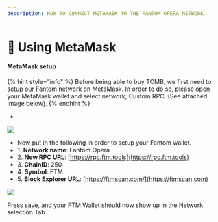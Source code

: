 ```yaml
---
description: HOW TO CONNECT METAMASK TO THE FANTOM OPERA NETWORK
---
```


# 🦊 Using MetaMask

#### MetaMask setup

{% hint style="info" %}
Before being able to buy TOMB, we first need to setup our Fantom network on MetaMask. In order to do so, please open your MetaMask wallet and select network; Custom RPC. (See attached image below).
{% endhint %}

*

![](https://1127999931-files.gitbook.io/\~/files/v0/b/gitbook-28427.appspot.com/o/assets%2Ftomb-finance%2F-M\_5QKKO3Wa0tK9ZbSUV%2F-M\_5QrkNtInXALN\_Akv5%2F0.png?generation=1620384382563736\&alt=media)

* Now put in the following in order to setup your Fantom wallet.
* 1\. **Network name**: Fantom Opera
* 2\. **New RPC URL**: ​[https://rpc.ftm.tools](https://rpc.ftm.tools)
* 3\. **ChainID**: 250
* 4\. **Symbol**: FTM
* 5\. **Block Explorer URL**: [https://ftmscan.com/](https://ftmscan.com)​

![](https://1127999931-files.gitbook.io/\~/files/v0/b/gitbook-28427.appspot.com/o/assets%2Ftomb-finance%2F-M\_5QKKO3Wa0tK9ZbSUV%2F-M\_5QrkOm6F6cduoz7uc%2F1.png?generation=1620384382549564\&alt=media)

Press save, and your FTM Wallet should now show up in the Network selection Tab.
